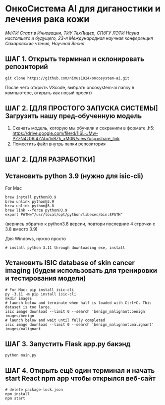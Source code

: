 # ОнкоСистема AI для диганостики и лечения рака кожи 
_МФТИ Старт в Инновации, ТИУ ТехЛидер, СПбГУ ЛЭТИ Наука настоящего и будущего, 23-я Международная научная конференция Сахаровские чтения, Научная Весна_

## ШАГ 1. Открыть терминал и склонировать репозиторий
```
git clone https://github.com/nimus1024/oncosystem-ai.git
```
После чего открыть VScode, выбрать oncosystem-ai папку в компьютере, открыть как новый проект)

## ШАГ 2. **[ДЛЯ ПРОСТОГО ЗАПУСКА СИСТЕМЫ]** Загрузить нашу пред-обученную модель
1. Скачать модель, которую мы обучили и сохранили в формате .h5: https://drive.google.com/file/d/1I6L-JMw-PZzN4z06I4ZAbc1vBZk_xM0N/view?usp=share_link
2. Поместить файл внутрь папки репозитория

## ШАГ 2. **[ДЛЯ РАЗРАБОТКИ]** 
## Установить python 3.9 (нужно для isic-cli)

For Mac
```
brew install python@3.9
brew unlink python@3.9
brew unlink python@3.8
brew link --force python@3.9
export PATH="/usr/local/opt/python/libexec/bin:$PATH"
```
(вернись обратно к python3.8 версии, повтори последние 4 строчки с 3.8 вместо 3.9)

Для Windows, нужно просто
```
# install python 3.11 through downloading exe, install
```
 
## Установить ISIC database of skin cancer imaging (будем использовать для тренировки и тестирования модели)
```
# For Mac: pip install isic-cli
py -3.11 -m pip install isic-cli
mkdir images
# launch below and terminate when half is loaded with Ctrl+C. This dataset is too large. 
isic image download --limit 0 --search 'benign_malignant:benign' images/benign 
# launch below and wait until fully completed
isic image download --limit 0 --search 'benign_malignant:malignant' images/malignant 
```

## ШАГ 3. Запустить Flask app.py бакэнд 
```
python main.py
```

## ШАГ 4. Открыть ещё один терминал и начать start React npm app чтобы открылся веб-сайт
```
# delete package-lock.json
npm install
npm start
```

